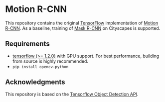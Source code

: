 # Motion R-CNN

This repository contains the original
[TensorFlow](https://tensorflow.org) 
implementation of
[Motion R-CNN](TODO).
As a baseline, training of
[Mask R-CNN](https://arxiv.org/abs/1703.06870)
on Cityscapes is supported.

## Requirements

- [tensorflow (>= 1.2.0)](https://www.tensorflow.org/install/install_linux) with GPU support.
  For best performance, building from source is highly recommended.
- `pip install opencv-python`

## Acknowledgments
This repository is based on the 
[Tensorflow Object Detection API](https://github.com/tensorflow/models/tree/master/research/object_detection).
